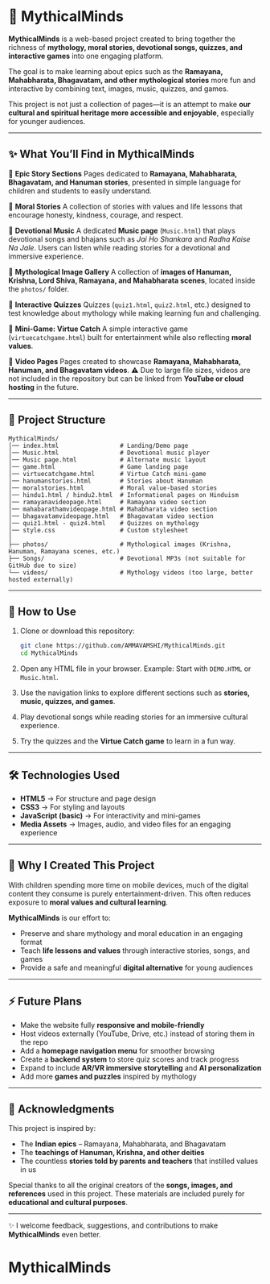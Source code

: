 
# 🌟 MythicalMinds

**MythicalMinds** is a web-based project created to bring together the richness of **mythology, moral stories, devotional songs, quizzes, and interactive games** into one engaging platform.

The goal is to make learning about epics such as the **Ramayana, Mahabharata, Bhagavatam, and other mythological stories** more fun and interactive by combining text, images, music, quizzes, and games.

This project is not just a collection of pages—it is an attempt to make **our cultural and spiritual heritage more accessible and enjoyable**, especially for younger audiences.

---

## ✨ What You’ll Find in MythicalMinds

🔹 **Epic Story Sections**
Pages dedicated to **Ramayana, Mahabharata, Bhagavatam, and Hanuman stories**, presented in simple language for children and students to easily understand.

🔹 **Moral Stories**
A collection of stories with values and life lessons that encourage honesty, kindness, courage, and respect.

🔹 **Devotional Music**
A dedicated **Music page** (`Music.html`) that plays devotional songs and bhajans such as *Jai Ho Shankara* and *Radha Kaise Na Jale*.
Users can listen while reading stories for a devotional and immersive experience.

🔹 **Mythological Image Gallery**
A collection of **images of Hanuman, Krishna, Lord Shiva, Ramayana, and Mahabharata scenes**, located inside the `photos/` folder.

🔹 **Interactive Quizzes**
Quizzes (`quiz1.html`, `quiz2.html`, etc.) designed to test knowledge about mythology while making learning fun and challenging.

🔹 **Mini-Game: Virtue Catch**
A simple interactive game (`virtuecatchgame.html`) built for entertainment while also reflecting **moral values**.

🔹 **Video Pages**
Pages created to showcase **Ramayana, Mahabharata, Hanuman, and Bhagavatam videos**.
⚠️ Due to large file sizes, videos are not included in the repository but can be linked from **YouTube or cloud hosting** in the future.

---

## 📂 Project Structure

```
MythicalMinds/
│── index.html                 # Landing/Demo page
│── Music.html                 # Devotional music player
│── Music page.html            # Alternate music layout
│── game.html                  # Game landing page
│── virtuecatchgame.html       # Virtue Catch mini-game
│── hanumanstories.html        # Stories about Hanuman
│── moralstories.html          # Moral value-based stories
│── hindu1.html / hindu2.html  # Informational pages on Hinduism
│── ramayanavideopage.html     # Ramayana video section
│── mahabarathamvideopage.html # Mahabharata video section
│── bhagavatamvideopage.html   # Bhagavatam video section
│── quiz1.html - quiz4.html    # Quizzes on mythology
│── style.css                  # Custom stylesheet
│
├── photos/                    # Mythological images (Krishna, Hanuman, Ramayana scenes, etc.)
├── Songs/                     # Devotional MP3s (not suitable for GitHub due to size)
└── videos/                    # Mythology videos (too large, better hosted externally)
```

---

## 🚀 How to Use

1. Clone or download this repository:

   ```bash
   git clone https://github.com/AMMAVAMSHI/MythicalMinds.git
   cd MythicalMinds
   ```

2. Open any HTML file in your browser.
   Example: Start with `DEMO.HTML` or `Music.html`.

3. Use the navigation links to explore different sections such as **stories, music, quizzes, and games**.

4. Play devotional songs while reading stories for an immersive cultural experience.

5. Try the quizzes and the **Virtue Catch game** to learn in a fun way.

---

## 🛠️ Technologies Used

* **HTML5** → For structure and page design
* **CSS3** → For styling and layouts
* **JavaScript (basic)** → For interactivity and mini-games
* **Media Assets** → Images, audio, and video files for an engaging experience

---

## 📖 Why I Created This Project

With children spending more time on mobile devices, much of the digital content they consume is purely entertainment-driven. This often reduces exposure to **moral values and cultural learning**.

**MythicalMinds** is our effort to:

* Preserve and share mythology and moral education in an engaging format
* Teach **life lessons and values** through interactive stories, songs, and games
* Provide a safe and meaningful **digital alternative** for young audiences

---

## ⚡ Future Plans

* Make the website fully **responsive and mobile-friendly**
* Host videos externally (YouTube, Drive, etc.) instead of storing them in the repo
* Add a **homepage navigation menu** for smoother browsing
* Create a **backend system** to store quiz scores and track progress
* Expand to include **AR/VR immersive storytelling** and **AI personalization**
* Add more **games and puzzles** inspired by mythology

---

## 🙏 Acknowledgments

This project is inspired by:

* The **Indian epics** – Ramayana, Mahabharata, and Bhagavatam
* The **teachings of Hanuman, Krishna, and other deities**
* The countless **stories told by parents and teachers** that instilled values in us

Special thanks to all the original creators of the **songs, images, and references** used in this project.
These materials are included purely for **educational and cultural purposes**.

---

✨ I welcome feedback, suggestions, and contributions to make **MythicalMinds** even better.

# MythicalMinds

